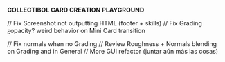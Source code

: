 **COLLECTIBOL CARD CREATION PLAYGROUND**

// Fix Screenshot not outputting HTML (footer + skills)
// Fix Grading ¿opacity? weird behavior on Mini Card transition

// Fix normals when no Grading
// Review Roughness + Normals blending on Grading and in General
// More GUI refactor (juntar aún más las cosas)

